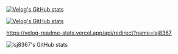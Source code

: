 [![Velog's GitHub stats](https://velog-readme-stats.vercel.app/api/badge?name=lsj8367)](https://velog.io/@lsj8367)


[![Velog's GitHub stats](https://velog-readme-stats.vercel.app/api?name=lsj8367)](https://github.com/lsj8367/velog-readme-stats)

https://velog-readme-stats.vercel.app/api/redirect?name=lsj8367

![lsj8367's GitHub stats](https://github-readme-stats.vercel.app/api?username=lsj8367&show_icons=true&theme=gruvbox)
